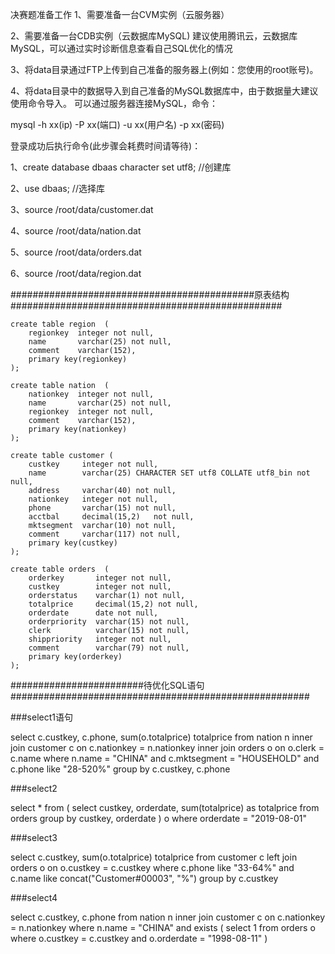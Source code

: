 决赛题准备工作
1、需要准备一台CVM实例（云服务器）

2、需要准备一台CDB实例（云数据库MySQL) 建议使用腾讯云，云数据库MySQL，可以通过实时诊断信息查看自己SQL优化的情况

3、将data目录通过FTP上传到自己准备的服务器上(例如：您使用的root账号)。

4、将data目录中的数据导入到自己准备的MySQL数据库中，由于数据量大建议使用命令导入。
可以通过服务器连接MySQL，命令：

mysql -h xx(ip) -P xx(端口) -u xx(用户名) -p xx(密码)

登录成功后执行命令(此步骤会耗费时间请等待)：

   1、create database dbaas character set utf8; //创建库
   
   2、use dbaas; //选择库
   
   3、source /root/data/customer.dat 
   
   4、source /root/data/nation.dat 
   
   5、source /root/data/orders.dat
   
   6、source /root/data/region.dat


############################################原表结构#################################################

    create table region  (
        regionkey  integer not null,
        name       varchar(25) not null,
        comment    varchar(152),
        primary key(regionkey)
    );

    create table nation  (
        nationkey  integer not null,
        name       varchar(25) not null,
        regionkey  integer not null,
        comment    varchar(152),
        primary key(nationkey)
    );

    create table customer (
        custkey     integer not null,
        name        varchar(25) CHARACTER SET utf8 COLLATE utf8_bin not null,
        address     varchar(40) not null,
        nationkey   integer not null,
        phone       varchar(15) not null,
        acctbal     decimal(15,2)   not null,
        mktsegment  varchar(10) not null,
        comment     varchar(117) not null,
        primary key(custkey)
    );

    create table orders  (
        orderkey       integer not null,
        custkey        integer not null,
        orderstatus    varchar(1) not null,
        totalprice     decimal(15,2) not null,
        orderdate      date not null,
        orderpriority  varchar(15) not null,  
        clerk          varchar(15) not null, 
        shippriority   integer not null,
        comment        varchar(79) not null,
        primary key(orderkey)
    );


########################待优化SQL语句######################################################

###select1语句


select c.custkey, c.phone, sum(o.totalprice) totalprice
from nation n
inner join customer c on c.nationkey = n.nationkey
inner join orders o on o.clerk = c.name
where n.name = "CHINA" and c.mktsegment = "HOUSEHOLD" and c.phone like "28-520%"
group by c.custkey, c.phone


###select2

select *
from (
    select custkey, orderdate, sum(totalprice) as totalprice
    from orders
    group by custkey, orderdate
) o
where orderdate = "2019-08-01"


###select3

select c.custkey, sum(o.totalprice) totalprice
from customer c
left join orders o on o.custkey = c.custkey
where c.phone like "33-64%" and c.name like concat("Customer#00003", "%")
group by c.custkey


###select4

select c.custkey, c.phone
from nation n
inner join customer c on c.nationkey = n.nationkey
where n.name = "CHINA" and exists (
    select 1 from orders o where o.custkey = c.custkey and o.orderdate = "1998-08-11"
)


